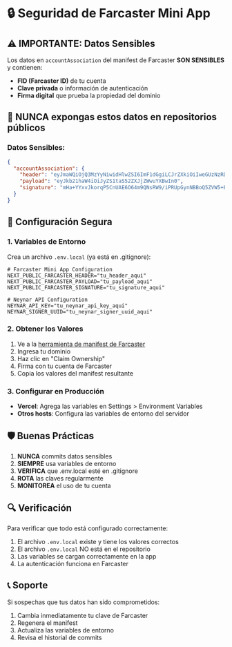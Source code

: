 # 🔒 Seguridad de Farcaster Mini App

## ⚠️ **IMPORTANTE: Datos Sensibles**

Los datos en `accountAssociation` del manifest de Farcaster **SON SENSIBLES** y contienen:

- **FID (Farcaster ID)** de tu cuenta
- **Clave privada** o información de autenticación  
- **Firma digital** que prueba la propiedad del dominio

## 🚨 **NUNCA expongas estos datos en repositorios públicos**

### Datos Sensibles:
```json
{
  "accountAssociation": {
    "header": "eyJmaWQiOjQ3MzYyNiwidHlwZSI6ImF1dGgiLCJrZXkiOiIweGUzNzRDZDdDRGFDQmRkYzlmMjhFQkIzMjU2NTU4Mjk0ZWJkMEE0RUIifQ",
    "payload": "eyJkb21haW4iOiJyZS1taS52ZXJjZWwuYXBwIn0", 
    "signature": "mHa+YYxvJkorqP5CnUAE6O64m9QNsRW9/iPRUpGynNBBoQ5ZVW5+B+AN8mQzaf1x5uswsJktFLaPM/7PMz7+Ohw="
  }
}
```

## 🔧 **Configuración Segura**

### 1. **Variables de Entorno**
Crea un archivo `.env.local` (ya está en .gitignore):

```env
# Farcaster Mini App Configuration
NEXT_PUBLIC_FARCASTER_HEADER="tu_header_aqui"
NEXT_PUBLIC_FARCASTER_PAYLOAD="tu_payload_aqui"
NEXT_PUBLIC_FARCASTER_SIGNATURE="tu_signature_aqui"

# Neynar API Configuration
NEYNAR_API_KEY="tu_neynar_api_key_aqui"
NEYNAR_SIGNER_UUID="tu_neynar_signer_uuid_aqui"
```

### 2. **Obtener los Valores**
1. Ve a la [herramienta de manifest de Farcaster](https://farcaster.xyz/manifest)
2. Ingresa tu dominio
3. Haz clic en "Claim Ownership"
4. Firma con tu cuenta de Farcaster
5. Copia los valores del manifest resultante

### 3. **Configurar en Producción**
- **Vercel**: Agrega las variables en Settings > Environment Variables
- **Otros hosts**: Configura las variables de entorno del servidor

## 🛡️ **Buenas Prácticas**

1. **NUNCA** commits datos sensibles
2. **SIEMPRE** usa variables de entorno
3. **VERIFICA** que .env.local esté en .gitignore
4. **ROTA** las claves regularmente
5. **MONITOREA** el uso de tu cuenta

## 🔍 **Verificación**

Para verificar que todo está configurado correctamente:

1. El archivo `.env.local` existe y tiene los valores correctos
2. El archivo `.env.local` NO está en el repositorio
3. Las variables se cargan correctamente en la app
4. La autenticación funciona en Farcaster

## 📞 **Soporte**

Si sospechas que tus datos han sido comprometidos:
1. Cambia inmediatamente tu clave de Farcaster
2. Regenera el manifest
3. Actualiza las variables de entorno
4. Revisa el historial de commits 